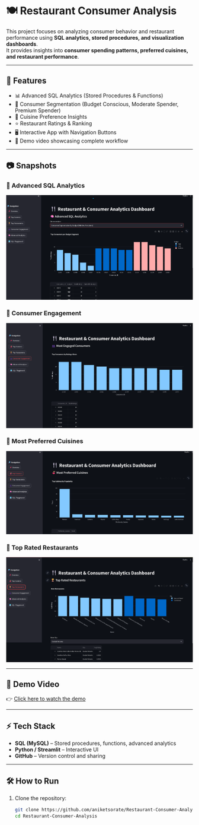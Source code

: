# 🍽️ Restaurant Consumer Analysis

This project focuses on analyzing consumer behavior and restaurant performance using **SQL analytics, stored procedures, and visualization dashboards**.  
It provides insights into **consumer spending patterns, preferred cuisines, and restaurant performance**.

---

## 🚀 Features
- 📊 Advanced SQL Analytics (Stored Procedures & Functions)
- 👥 Consumer Segmentation (Budget Conscious, Moderate Spender, Premium Spender)
- 🍕 Cuisine Preference Insights
- ⭐ Restaurant Ratings & Ranking
- 🖥️ Interactive App with Navigation Buttons
- 🎥 Demo video showcasing complete workflow

---

## 📷 Snapshots

### 🔹 Advanced SQL Analytics
![Advanced SQL Analytics](snapshot/Advanced%20Sql%20Analytics.png)

### 🔹 Consumer Engagement
![Consumer Engagement](snapshot/Consumer%20Engagment.png)

### 🔹 Most Preferred Cuisines
![Most Preferred Cuisines](snapshot/Most%20Preferred%20Cuisines.png)

### 🔹 Top Rated Restaurants
![Top Rated Restaurants](snapshot/Top%20Rated%20Restaurants.png)

---

## 🎥 Demo Video  
👉 [Click here to watch the demo](RestaurantConsumerAnalytics.mp4)  

---

## ⚡ Tech Stack
- **SQL (MySQL)** – Stored procedures, functions, advanced analytics  
- **Python / Streamlit** – Interactive UI  
- **GitHub** – Version control and sharing  

---

## 🛠️ How to Run
1. Clone the repository:
   ```bash
   git clone https://github.com/aniketsorate/Restaurant-Consumer-Analysis.git
   cd Restaurant-Consumer-Analysis
